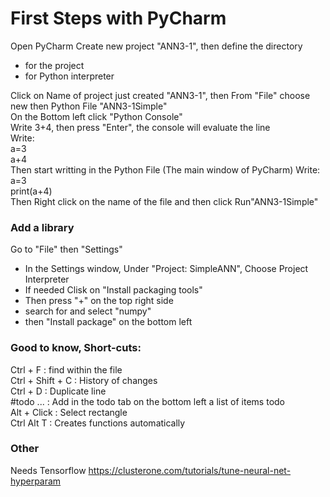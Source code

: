 # First Steps with PyCharm

Open PyCharm
Create new project "ANN3-1", then define the directory 
- for the project
- for Python interpreter

Click on Name of project just created "ANN3-1", then From "File" choose new then Python File "ANN3-1Simple"  </br>
On the Bottom left click "Python Console" </br>
Write 3+4, then press "Enter", the console will evaluate the line </br>
Write: </br> a=3 </br> a+4 </br>
Then start writting in the Python File (The main window of PyCharm)
Write: </br> a=3 </br> print(a+4) </br>
Then Right click on the name of the file and then click Run"ANN3-1Simple" </br>

### Add a library
Go to "File" then "Settings" 
- In the Settings window, Under "Project: SimpleANN", Choose Project Interpreter
- If needed Clisk on "Install packaging tools"
- Then press "+" on the top right side
- search for and select "numpy" 
- then "Install package" on the bottom left

### Good to know, Short-cuts: </br>
Ctrl + F  : find within the file </br>
Ctrl + Shift + C : History of changes </br>
Ctrl + D : Duplicate line </br>
#todo ... : Add in the todo tab on the bottom left a list of items todo </br>
Alt + Click : Select rectangle </br>
Ctrl Alt T : Creates functions automatically </br>


### Other
Needs Tensorflow
https://clusterone.com/tutorials/tune-neural-net-hyperparam
